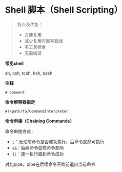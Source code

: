 # Shell 脚本（Shell Scripting）

> 特点及优势：
> - 方便复用
> - 减少复用时重写错误
> - 多工具组合
> - 无需编译

**常见shell**

sh, csh, tcsh, ksh, bash

**注释**

```
# Comment
```

**命令解释器指定**

```
#!/path/to/CommandInterpreter
```

**命令串接（Chaining Commands）**

命令串接方式：
- `;`：无论前命令是否成功执行，后命令定然可执行
- `&&`：后续命令受前命令影响
- `||`：逐一执行直到命令成功

对比pipe，pipe在后续命令开始前退出当前命令
